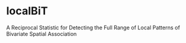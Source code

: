 # localBiT
A Reciprocal Statistic for Detecting the Full Range of Local Patterns of Bivariate Spatial Association 
